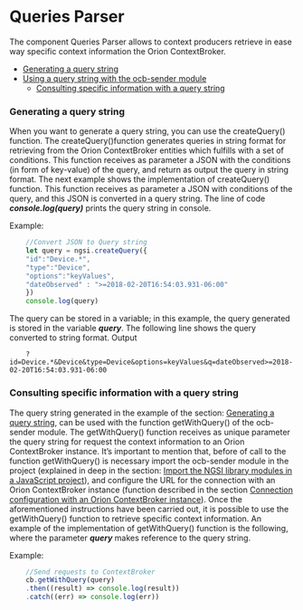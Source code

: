 # Queries Parser
The component Queries Parser allows to context producers retrieve in ease way specific context information the Orion ContextBroker.

* [Generating a query string](#generating-a-query-string)
* [Using a query string with the ocb-sender module]()
	* [Consulting specific information with a query string](#consulting-specific-information-with-a-query-string)

### Generating a query string
When you want to generate a query string, you can use the createQuery() function. The createQuery()function generates queries in string format for retrieving from the Orion ContextBroker entities which fulfills with a set of conditions. This function receives as parameter a JSON with the conditions (in form of key-value) of the query, and return as output the query in string format. The next example shows the implementation of createQuery() function. This function receives as parameter a JSON with conditions of the query, and this JSON is converted in a query string. The line of code ***console.log(query)*** prints the query string in console.

Example:
```js
	//Convert JSON to Query string
	let query = ngsi.createQuery({
	"id":"Device.*",
	"type":"Device",
	"options":"keyValues",
	"dateObserved" : ">=2018-02-20T16:54:03.931-06:00"
	})
	console.log(query)
```
The query can be stored in a variable; in this example, the query generated is stored in the variable ***query***. The following line shows the query converted to string format. 
Output
```text
	?id=Device.*&Device&type=Device&options=keyValues&q=dateObserved>=2018-02-20T16:54:03.931-06:00
```
### Consulting specific information with a query string
The query string generated in the example of the section: [Generating a query string](#generating-a-query-string), can be used with the function getWithQuery() of the ocb-sender module. The getWithQuery() function receives as unique parameter the query string for request the context information to an Orion ContextBroker instance. It’s important to mention that, before of call to the function getWithQuery() is necessary import the ocb-sender module in the project (explained in deep in the section: [Import the NGSI library modules in a JavaScript project](../../usersManual.md)), and  configure the URL for the connection with an Orion ContextBroker instance (function described in the section [Connection configuration with an Orion ContextBroker instance](../../ocb/index.md#connection-configuration-with-an-orion-contextbroker-instance)). Once the aforementioned instructions have been carried out, it is possible to use the getWithQuery() function to retrieve specific context information. An example of the implementation of getWithQuery() function is the following, where the parameter ***query*** makes reference to the query string.

Example:
```js
	//Send requests to ContextBroker
	cb.getWithQuery(query)
    .then((result) => console.log(result))
	.catch((err) => console.log(err))
```
